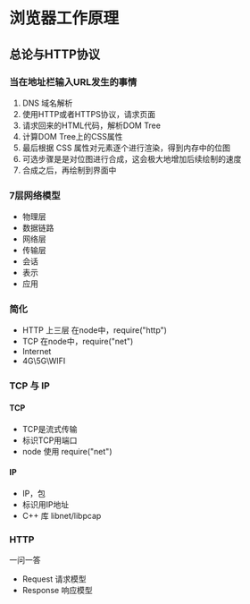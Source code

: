 # 浏览器工作原理

## 总论与HTTP协议

### 当在地址栏输入URL发生的事情

1. DNS 域名解析
2. 使用HTTP或者HTTPS协议，请求页面
3. 请求回来的HTML代码，解析DOM Tree
4. 计算DOM Tree上的CSS属性
5. 最后根据 CSS 属性对元素逐个进行渲染，得到内存中的位图
6. 可选步骤是是对位图进行合成，这会极大地增加后续绘制的速度
7. 合成之后，再绘制到界面中

### 7层网络模型
* 物理层
* 数据链路
* 网络层
* 传输层
* 会话
* 表示
* 应用

### 简化
* HTTP 上三层            在node中，require("http")
* TCP                   在node中，require("net")
* Internet
* 4G\5G\WIFI

### TCP 与 IP
#### TCP
* TCP是流式传输
* 标识TCP用端口
* node 使用 require("net")

#### IP
* IP，包
* 标识用IP地址
* C++ 库 libnet/libpcap

### HTTP

一问一答

* Request 请求模型
* Response 响应模型